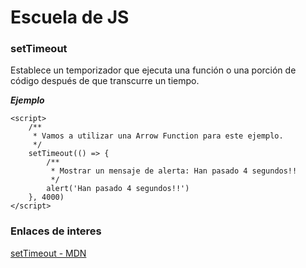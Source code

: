 # Escuela de JS #


### setTimeout ###

Establece un temporizador que ejecuta una función o una porción de código después de que transcurre un tiempo.

***Ejemplo***

~~~
<script>
	/**
	 * Vamos a utilizar una Arrow Function para este ejemplo.
	 */
	setTimeout(() => {
		/**
		 * Mostrar un mensaje de alerta: Han pasado 4 segundos!!
		 */
		alert('Han pasado 4 segundos!!')
	}, 4000)
</script>
~~~


### Enlaces de interes ###

[setTimeout - MDN](https://developer.mozilla.org/es/docs/Web/API/WindowTimers/setTimeout)